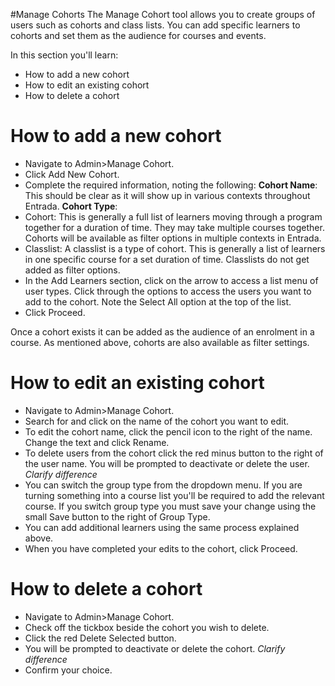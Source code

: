 #Manage Cohorts
The Manage Cohort tool allows you to create groups of users such as cohorts and class lists.  You can add specific learners to cohorts and set them as the audience for courses and events.

In this section you'll learn:
* How to add a new cohort
* How to edit an existing cohort
* How to delete a cohort

# How to add a new cohort
* Navigate to Admin>Manage Cohort.
* Click Add New Cohort.
* Complete the required information, noting the following:
**Cohort Name**: This should be clear as it will show up in various contexts throughout Entrada.
**Cohort Type**:
* Cohort: This is generally a full list of learners moving through a program together for a duration of time.  They may take multiple courses together.  Cohorts will be available as filter options in multiple contexts in Entrada.
* Classlist: A classlist is a type of cohort. This is generally a list of learners in one specific course for a set duration of time.  Classlists do not get added as filter options.
* In the Add Learners section, click on the arrow to access a list menu of user types.  Click through the options to access the users you want to add to the cohort.  Note the Select All option at the top of the list.
* Click Proceed.

Once a cohort exists it can be added as the audience of an enrolment in a course.  As mentioned above, cohorts are also available as filter settings.

# How to edit an existing cohort
* Navigate to Admin>Manage Cohort.
* Search for and click on the name of the cohort you want to edit.
* To edit the cohort name, click the pencil icon to the right of the name.  Change the text and click Rename.
* To delete users from the cohort click the red minus button to the right of the user name.  You will be prompted to deactivate or delete the user. *Clarify difference*
* You can switch the group type from the dropdown menu.  If you are turning something into a course list you'll be required to add the relevant course.  If you switch group type you must save your change using the small Save button to the right of Group Type.
* You can add additional learners using the same process explained above.
* When you have completed your edits to the cohort, click Proceed.

# How to delete a cohort
* Navigate to Admin>Manage Cohort.
* Check off the tickbox beside the cohort you wish to delete.
* Click the red Delete Selected button.
* You will be prompted to deactivate or delete the cohort. *Clarify difference*
* Confirm your choice.
